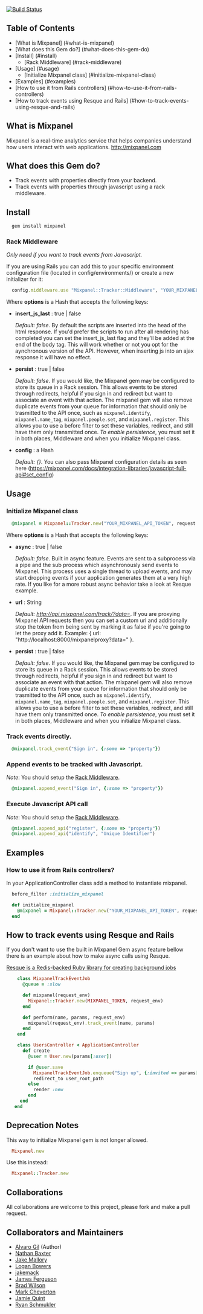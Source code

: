 [![Build Status](https://secure.travis-ci.org/zevarito/mixpanel.png)](http://travis-ci.org/zevarito/mixpanel)

## Table of Contents

- [What is Mixpanel] (#what-is-mixpanel)
- [What does this Gem do?] (#what-does-this-gem-do)
- [Install] (#install)
  - [Rack Middleware] (#rack-middleware) 
- [Usage] (#usage)
  - [Initialize Mixpanel class] (#initialize-mixpanel-class) 
- [Examples] (#examples)
 - [How to use it from Rails controllers] (#how-to-use-it-from-rails-controllers)
 - [How to track events using Resque and Rails] (#how-to-track-events-using-resque-and-rails)

## What is Mixpanel

Mixpanel is a real-time analytics service that helps companies understand how users interact with web applications.
http://mixpanel.com

## What does this Gem do?

- Track events with properties directly from your backend.
- Track events with properties through javascript using a rack middleware.

## Install

```ruby
  gem install mixpanel
```

### Rack Middleware

*Only need if you want to track events from Javascript.*

If you are using Rails you can add this to your specific environment configuration file (located in config/environments/) or create a new
initializer for it:

```ruby
  config.middleware.use "Mixpanel::Tracker::Middleware", "YOUR_MIXPANEL_API_TOKEN", options
```

Where **options** is a Hash that accepts the following keys:

* **insert_js_last** : true | false

  *Default: false*.
  By default the scripts are inserted into the head of the html response. If you'd prefer the scripts to run after
  all rendering has completed you can set the insert_js_last flag and they'll be added at the end of the body tag.
  This will work whether or not you opt for the aynchronous version of the API. However, when inserting js into an
  ajax response it will have no effect.

* **persist** : true | false

  *Default: false*.
  If you would like, the Mixpanel gem may be configured to store its queue in a Rack session. This allows events
  to be stored through redirects, helpful if you sign in and redirect but want to associate an event with that
  action. The mixpanel gem will also remove duplicate events from your queue for information that should only be
  trasmitted to the API once, such as `mixpanel.identify`, `mixpanel.name_tag`, `mixpanel.people.set`, and
  `mixpanel.register`.
  This allows you to use a before filter to set these variables, redirect, and still have them only transmitted
  once.
  *To enable persistence*, you must set it in both places, Middleware and when you initialize Mixpanel class.

* **config** : a Hash

  *Default: {}*.
  You can also pass Mixpanel configuration details as seen here
  (https://mixpanel.com/docs/integration-libraries/javascript-full-api#set_config)

## Usage

### Initialize Mixpanel class

```ruby
  @mixpanel = Mixpanel::Tracker.new("YOUR_MIXPANEL_API_TOKEN", request.env, true, options)
```
Where **options** is a Hash that accepts the following keys:

* **async** : true | false
  
  *Default: false*.
  Built in async feature. Events are sent to a subprocess via a pipe and the sub process which asynchronously send events to Mixpanel.
  This process uses a single thread to upload events, and may start dropping events if your application generates
  them at a very high rate.
  If you like for a more robust async behavior take a look at Resque example.

* **url** : String
 
  *Default: http://api.mixpanel.com/track/?data=*.
  If you are proxying Mixpanel API requests then you can set a custom url and additionally stop the token from
  being sent by marking it as false if you're going to let the proxy add it.
  Example: { url: "http://localhost:8000/mixpanelproxy?data=" }.

* **persist** : true | false

  *Default: false*.
  If you would like, the Mixpanel gem may be configured to store its queue in a Rack session. This allows events
  to be stored through redirects, helpful if you sign in and redirect but want to associate an event with that
  action. The mixpanel gem will also remove duplicate events from your queue for information that should only be
  trasmitted to the API once, such as `mixpanel.identify`, `mixpanel.name_tag`, `mixpanel.people.set`, and
  `mixpanel.register`.
  This allows you to use a before filter to set these variables, redirect, and still have them only transmitted
  once.
  *To enable persistence*, you must set it in both places, Middleware and when you initialize Mixpanel class.

### Track events directly.

```ruby
  @mixpanel.track_event("Sign in", {:some => "property"})
```

### Append events to be tracked with Javascript.

*Note*: You should setup the [Rack Middleware](#rack-middleware).

```ruby
  @mixpanel.append_event("Sign in", {:some => "property"})
```

### Execute Javascript API call

*Note*: You should setup the [Rack Middleware](#rack-middleware).

```ruby
  @mixpanel.append_api("register", {:some => "property"})
  @mixpanel.append_api("identify", "Unique Identifier")
```

## Examples

### How to use it from Rails controllers?
  
In your ApplicationController class add a method to instantiate mixpanel.

```ruby
  before_filter :initialize_mixpanel

  def initialize_mixpanel
    @mixpanel = Mixpanel::Tracker.new("YOUR_MIXPANEL_API_TOKEN", request.env, options)
  end
```
## How to track events using Resque and Rails

If you don't want to use the built in Mixpanel Gem async feature bellow there is an example about how to make
async calls using Resque.

[Resque is a Redis-backed Ruby library for creating background jobs](https://github.com/defunkt/resque)

```ruby
    class MixpanelTrackEventJob
      @queue = :slow

      def mixpanel(request_env)
        Mixpanel::Tracker.new(MIXPANEL_TOKEN, request_env)
      end

      def perform(name, params, request_env)
        mixpanel(request_env).track_event(name, params)
      end
    end
```

```ruby
    class UsersController < ApplicationController
      def create
        @user = User.new(params[:user])

        if @user.save
          MixpanelTrackEventJob.enqueue("Sign up", {:invited => params[:invited]}, request.env)
          redirect_to user_root_path
        else
          render :new
        end
     end
   end
```

## Deprecation Notes

This way to initialize Mixpanel gem is not longer allowed. 

```ruby
  Mixpanel.new
```

Use this instead:

```ruby
  Mixpanel::Tracker.new
```

## Collaborations

All collaborations are welcome to this project, please fork and make a pull request.

## Collaborators and Maintainers

* [Alvaro Gil](https://github.com/zevarito) (Author)
* [Nathan Baxter](https://github.com/LogicWolfe)
* [Jake Mallory](https://github.com/tinomen)
* [Logan Bowers](https://github.com/loganb)
* [jakemack](https://github.com/jakemack)
* [James Ferguson](https://github.com/JamesFerguson)
* [Brad Wilson](https://github.com/bradx3)
* [Mark Cheverton](https://github.com/ennui2342)
* [Jamie Quint](https://github.com/jamiequint)
* [Ryan Schmukler](https://github.com/rschmukler)
